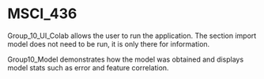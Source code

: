 # MSCI_436

Group_10_UI_Colab allows the user to run the application. The section import model does not need to be run, it is only there for information.


Group10_Model demonstrates how the model was obtained and displays model stats such as error and feature correlation.
